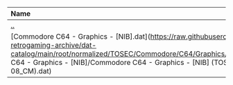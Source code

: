 |Name|Size|
|:---|---:|
|[..](../index.html)|DIR|
|[Commodore C64 - Graphics - [NIB].dat](https://raw.githubusercontent.com/open-retrogaming-archive/dat-catalog/main/root/normalized/TOSEC/Commodore/C64/Graphics/[NIB]/Commodore C64 - Graphics - [NIB]/Commodore C64 - Graphics - [NIB] (TOSEC-v2020-10-08_CM).dat)|2271|
